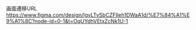 画面遷移URL https://www.figma.com/design/lgyLTvSbCZFIleh1DWaA1d/%E7%84%A1%E9%A1%8C?node-id=0-1&t=OqUYdhVEtxZcNk1U-1